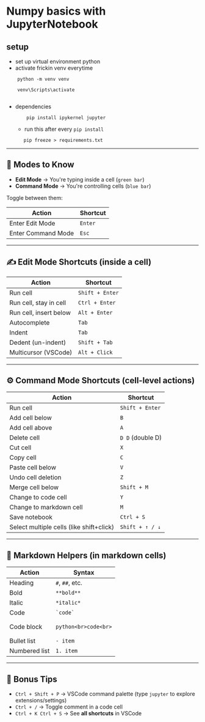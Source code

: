 # Numpy basics with JupyterNotebook

## setup

- set up virtual environment python
- activate frickin venv everytime

```
    python -m venv venv

    venv\Scripts\activate
    
```

- dependencies
  ```
      pip install ipykernel jupyter
  ```
  - run this after every `pip install`
  ```
     pip freeze > requirements.txt
  ```

---

## 🧭 Modes to Know

- **Edit Mode** → You're typing inside a cell (`green bar`)
- **Command Mode** → You're controlling cells (`blue bar`)

Toggle between them:

| Action             | Shortcut |
| ------------------ | -------- |
| Enter Edit Mode    | `Enter`  |
| Enter Command Mode | `Esc`    |

---

## ✍️ Edit Mode Shortcuts (inside a cell)

| Action                 | Shortcut        |
| ---------------------- | --------------- |
| Run cell               | `Shift + Enter` |
| Run cell, stay in cell | `Ctrl + Enter`  |
| Run cell, insert below | `Alt + Enter`   |
| Autocomplete           | `Tab`           |
| Indent                 | `Tab`           |
| Dedent (un-indent)     | `Shift + Tab`   |
| Multicursor (VSCode)   | `Alt + Click`   |

---

## ⚙️ Command Mode Shortcuts (cell-level actions)

| Action                                   | Shortcut         |
| ---------------------------------------- | ---------------- |
| Run cell                                 | `Shift + Enter`  |
| Add cell below                           | `B`              |
| Add cell above                           | `A`              |
| Delete cell                              | `D D` (double D) |
| Cut cell                                 | `X`              |
| Copy cell                                | `C`              |
| Paste cell below                         | `V`              |
| Undo cell deletion                       | `Z`              |
| Merge cell below                         | `Shift + M`      |
| Change to code cell                      | `Y`              |
| Change to markdown cell                  | `M`              |
| Save notebook                            | `Ctrl + S`       |
| Select multiple cells (like shift+click) | `Shift + ↑ / ↓`  |

---

## 🧽 Markdown Helpers (in markdown cells)

| Action        | Syntax                          |
| ------------- | ------------------------------- |
| Heading       | `#`, `##`, etc.                 |
| Bold          | `**bold**`                      |
| Italic        | `*italic*`                      |
| Code          | `` `code` ``                    |
| Code block    | <pre>`python<br>code<br>`</pre> |
| Bullet list   | `- item`                        |
| Numbered list | `1. item`                       |

---

## 🧠 Bonus Tips

- `Ctrl + Shift + P` → VSCode command palette (type `jupyter` to explore extensions/settings)
- `Ctrl + /` → Toggle comment in a code cell
- `Ctrl + K Ctrl + S` → See **all shortcuts** in VSCode
